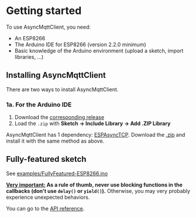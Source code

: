 # Getting started

To use AsyncMqttClient, you need:

* An ESP8266
* The Arduino IDE for ESP8266 (version 2.2.0 minimum)
* Basic knowledge of the Arduino environment (upload a sketch, import libraries, ...)

## Installing AsyncMqttClient

There are two ways to install AsyncMqttClient.

### 1a. For the Arduino IDE

1. Download the [corresponding release](https://github.com/marvinroger/async-mqtt-client/releases/latest)
2. Load the `.zip` with **Sketch → Include Library → Add .ZIP Library**

AsyncMqttClient has 1 dependency: [ESPAsyncTCP](https://github.com/me-no-dev/ESPAsyncTCP). Download the [.zip](https://github.com/me-no-dev/ESPAsyncTCP/archive/master.zip) and install it with the same method as above.

## Fully-featured sketch

See [examples/FullyFeatured-ESP8266.ino](../examples/FullyFeatured-ESP8266/FullyFeatured-ESP8266.ino)

**<u>Very important:</u> As a rule of thumb, never use blocking functions in the callbacks (don't use `delay()` or `yield()`).** Otherwise, you may very probably experience unexpected behaviors.

You can go to the [API reference](2.-API-reference.md).
